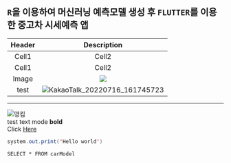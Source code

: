 ## `R`을 이용하여 **머신러닝** 예측모델 생성 후 `FLUTTER`를 이용한 중고차 시세예측 앱
<!-- Table 양식 -->
|Header|Description|
|:--:|:--:|
|Cell1|Cell2|
|Cell1|Cell2|
|Image|<img src = "https://w.namu.la/s/0c6301df01fc4f180ec65717bad3d0254258abf0be33299e55df7c261040f517518eb9008a1a2cd3d7b8b7777d70182c185bc891b1054dc57b11cc46fd29130a09000bb9b00ca67eb4e44d3353a2d5859e5cd6fa895e5054d66971cb6d0de237">|
|test| ![KakaoTalk_20220716_161745723](https://user-images.githubusercontent.com/113099982/212533373-0bcb2505-5bb9-4475-b446-b16611fe3592.png)

___

![영킴](https://user-images.githubusercontent.com/113099982/212533453-8e043ae3-b96a-4f1b-b844-48bdea5a6198.gif)
<br>
test text mode **bold**
<br>
Click [Here](https://www.google.com/?&bih=1329&biw=2560&hl=ko)
```java
system.out.print('Hello world')
```
```Mysql
SELECT * FROM carModel
```
